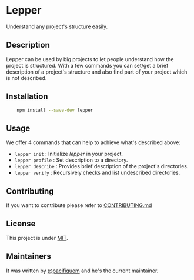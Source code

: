 # Lepper

Understand any project's structure easily.

## Description

Lepper can be used by big projects to let people understand how the project is structured.
With a few commands you can set/get a brief description of a project's structure and also find part of your project which is not described.

## Installation

```bash
    npm install --save-dev lepper
```

## Usage

We offer 4 commands that can help to achieve what's described above:

- ``lepper init`` : Initialize *lepper* in your project.
- ``lepper profile`` : Set description to a directory.
- ``lepper describe`` : Provides brief description of the project's directories.
- ``lepper verify`` : Recursively checks and list undescribed directories.

## Contributing


If you want to contribute please refer to [CONTRIBUTING.md](https://github.com/pacifiquem/lepper/blob/main/CONTRIBUTING.md)

## License

This project is under [MIT](https://github.com/pacifiquem/lepper/blob/main/LICENSE).

## Maintainers

It was written by [@pacifiquem](https://github.com/pacifiquem) and he's the current maintainer.
